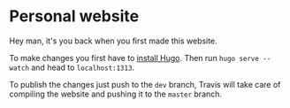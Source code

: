 # Personal website

Hey man, it's you back when you first made this website.

To make changes you first have to [install Hugo](https://gohugo.io/getting-started/installing/). Then run `hugo serve --watch` and head to `localhost:1313`.

To publish the changes just push to the `dev` branch, Travis will take care of compiling the website and pushing it to the `master` branch.
